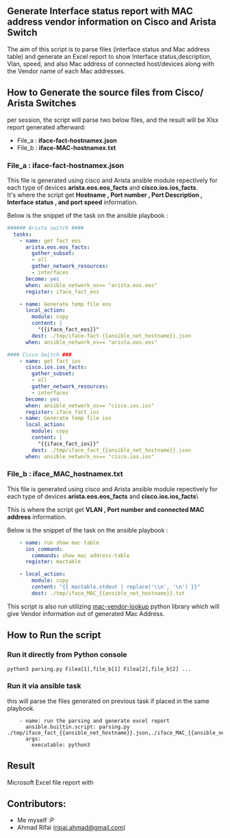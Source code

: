 ## Generate Interface status report with MAC address vendor information on Cisco and Arista Switch
The aim of this script is to parse files (interface status and Mac address table) and generate an Excel report to show Interface status,description, Vlan, speed, and also Mac address of connected host/devices along with the Vendor name of each Mac addresses. 

## How to Generate the source files from Cisco/ Arista Switches


per session, the script will parse two below files, and the result will be Xlsx report generated afterward:
- File_a  : **iface-fact-hostnamex.json**
- File_b : **iface-MAC-hostnamex.txt**

### File_a : iface-fact-hostnamex.json
This file is generated using cisco and Arista ansible module repectively for each type of devices **arista.eos.eos_facts** and **cisco.ios.ios_facts**.\
It's where the script get **Hostname , Port number , Port Description , Interface status , and port speed** information.

Below is the snippet of the task on the ansible playbook : 

```YAML
###### Arista switch ####
  tasks:
    - name: get fact eos
      arista.eos.eos_facts:
        gather_subset:
        - all
        gather_network_resources:
        - interfaces
      become: yes
      when: ansible_network_os== "arista.eos.eos"
      register: iface_fact_eos

    - name: Generate temp file eos
      local_action:
        module: copy 
        content: |
          "{{iface_fact_eos}}"
        dest: ./tmp/iface-fact-{{ansible_net_hostname}}.json
      when: ansible_network_os== "arista.eos.eos"

#### Cisco Switch ###
    - name: get fact ios
      cisco.ios.ios_facts:
        gather_subset:
        - all
        gather_network_resources:
        - interfaces
      become: yes
      when: ansible_network_os== "cisco.ios.ios"
      register: iface_fact_ios
    - name: Generate temp file ios
      local_action:
        module: copy 
        content: |
          "{{iface_fact_ios}}"
        dest: ./tmp/iface_fact_{{ansible_net_hostname}}.json
      when: ansible_network_os== "cisco.ios.ios"
```


### File_b : iface_MAC_hostnamex.txt
This file is generated using cisco and Arista ansible module repectively for each type of devices **arista.eos.eos_facts** and **cisco.ios.ios_facts**\

This is where the script get **VLAN , Port number and connected MAC address** information.

Below is the snippet of the task on the ansible playbook : 

```YAML
    - name: run show mac table
      ios_command:
        commands: show mac address-table
      register: mactable

    - local_action: 
        module: copy
        content: "{{ mactable.stdout | replace('\\n', '\n') }}"
        dest: ./tmp/iface_MAC_{{ansible_net_hostname}}.txt
```

This script is also run utilizing [mac-vendor-lookup](https://pypi.org/project/mac-vendor-lookup/) python library which will give Vendor information out of generated Mac Address.

## How to Run the script
### Run it directly from Python console

```
python3 parsing.py Filea[1],file_b[1] Filea[2],file_b[2] ...
```

### Run it via ansible task

this will parse the files generated on previous task if placed in the same playbook.

```
    - name: run the parsing and generate excel report
      ansible.builtin.script: parsing.py ./tmp/iface_fact_{{ansible_net_hostname}}.json,./iface_MAC_{{ansible_net_hostname}}.txt
      args:
        executable: python3
```


## Result

Microsoft Excel file report with 



## Contributors:
- Me myself :P
- Ahmad Rifai (ripai.ahmad@gmail.com)
